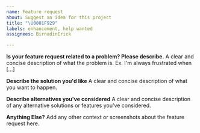 ```yaml
---
name: Feature request
about: Suggest an idea for this project
title: "\U0001F929"
labels: enhancement, help wanted
assignees: BirnadinErick

---
```


**Is your feature request related to a problem? Please describe.**
A clear and concise description of what the problem is. Ex. I'm always frustrated when [...]

**Describe the solution you'd like**
A clear and concise description of what you want to happen.

**Describe alternatives you've considered**
A clear and concise description of any alternative solutions or features you've considered.

**Anything Else?**
Add any other context or screenshots about the feature request here.
